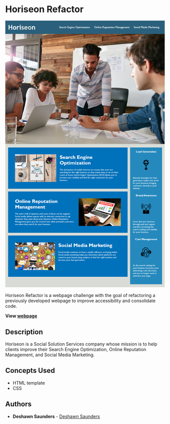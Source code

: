 # Horiseon Refactor

![Horiseon Refactor](https://github.com/Sha-94/horiseon-refactor/blob/master/horiseon-screenshot.png)

Horiseon Refactor is a webpage challenge with the goal of refactoring a previously developed webpage to improve accessibility and consolidate code.

**View [webpage](https://sha-94.github.io/horiseon-refactor/)**

## Description

Horiseon is a Social Solution Services company whose mission is to help clients improve their Search Engine Optimization, Online Reputation Management, and Social Media Marketing.

## Concepts Used

- HTML template
- CSS 

## Authors

- **Deshawn Saunders** - [Deshawn Saunders](https://github.com/Sha-94)